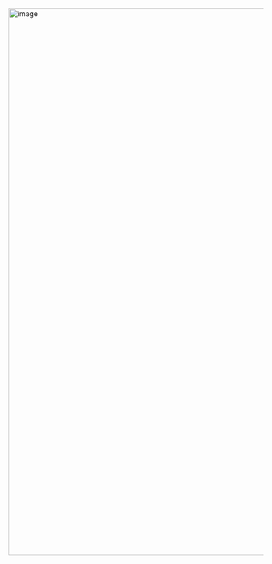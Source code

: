 <img width="1920" height="1080" alt="image" src="https://github.com/user-attachments/assets/784c6792-bfaa-402d-9635-ec81819b8a8b" />
